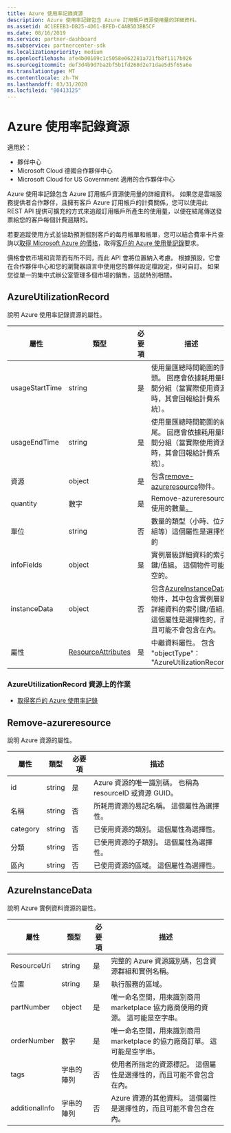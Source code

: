 ```yaml
---
title: Azure 使用率記錄資源
description: Azure 使用率記錄包含 Azure 訂用帳戶資源使用量的詳細資料。
ms.assetid: 4C1EEEB3-DB25-4D61-BFED-C4AB5D3BB5CF
ms.date: 08/16/2019
ms.service: partner-dashboard
ms.subservice: partnercenter-sdk
ms.localizationpriority: medium
ms.openlocfilehash: afe4b00109c1c5058e062281a721fb8f1117b926
ms.sourcegitcommit: def3d4b9d7ba2bf5b1fd268d2e71dae5d5f65a6e
ms.translationtype: MT
ms.contentlocale: zh-TW
ms.lasthandoff: 03/31/2020
ms.locfileid: "80413125"
---
```

# <a name="azure-utilization-record-resources"></a>Azure 使用率記錄資源

適用於：

- 夥伴中心
- Microsoft Cloud 德國合作夥伴中心
- Microsoft Cloud for US Government 適用的合作夥伴中心

Azure 使用率記錄包含 Azure 訂用帳戶資源使用量的詳細資料。 如果您是雲端服務提供者合作夥伴，且擁有客戶 Azure 訂用帳戶的計費關係，您可以使用此 REST API 提供可擴充的方式來追蹤訂用帳戶所產生的使用量，以便在結尾傳送發票給您的客戶每個計費週期的。

若要追蹤使用方式並協助預測個別客戶的每月帳單和帳單，您可以結合費率卡片查詢以[取得 Microsoft Azure 的價格](get-prices-for-microsoft-azure.md)，取得[客戶的 Azure 使用量記錄](get-a-customer-s-utilization-record-for-azure.md)要求。

價格會依市場和貨幣而有所不同，而此 API 會將位置納入考慮。 根據預設，它會在合作夥伴中心和您的瀏覽器語言中使用您的夥伴設定檔設定，但可自訂。 如果您從單一的集中式辦公室管理多個市場的銷售，這就特別相關。

## <a name="azureutilizationrecord"></a>AzureUtilizationRecord

說明 Azure 使用率記錄資源的屬性。

| 屬性       | 類型                                      | 必要項 | 描述                                                                                                                                                                             |
|----------------|-------------------------------------------|----------|-----------------------------------------------------------------------------------------------------------------------------------------------------------------------------------------|
| usageStartTime | string                                    | 是      | 使用量匯總時間範圍的開頭。 回應會依據耗用量時間分組（當實際使用資源時，其會回報給計費系統）。 |
| usageEndTime   | string                                    | 是      | 使用量匯總時間範圍的結尾。 回應會依據耗用量時間分組（當實際使用資源時，其會回報給計費系統）。   |
| 資源       | object                                    | 是      | 包含[remove-azureresource](#azureresource)物件。                                                                                                                                     |
| quantity       | 數字                                    | 是      | Remove-azureresource 使用的數量[。](#azureresource)                                                                                                                           |
| 單位           | string                                    | 否       | 數量的類型（小時、位元組等）這個屬性是選擇性的                                                                                                                     |
| infoFields     | object                                    | 是      | 實例層級詳細資料的索引鍵/值組。 這個物件可能是空的。                                                                                                                    |
| instanceData   | object                                    | 否       | 包含[AzureInstanceData](#azureinstancedata)物件，其中包含實例層級詳細資料的索引鍵/值組。 這個屬性是選擇性的，而且可能不會包含在內。                  |
| 屬性     | [ResourceAttributes](utility-resources.md#resourceattributes) | 是      | 中繼資料屬性。 包含 "objectType"： "AzureUtilizationRecord"                                                                                                                |

### <a name="operations-on-the-azureutilizationrecord-resource"></a>AzureUtilizationRecord 資源上的作業

- [取得客戶的 Azure 使用率記錄](get-a-customer-s-utilization-record-for-azure.md)

## <a name="azureresource"></a>Remove-azureresource

說明 Azure 資源的屬性。

| 屬性    | 類型   | 必要項 | 描述                                                                         |
|-------------|--------|----------|-------------------------------------------------------------------------------------|
| id          | string | 是      | Azure 資源的唯一識別碼。 也稱為 resourceID 或資源 GUID。 |
| 名稱        | string | 否       | 所耗用資源的易記名稱。 這個屬性為選擇性。            |
| category    | string | 否       | 已使用資源的類別。 這個屬性為選擇性。                   |
| 分類 | string | 否       | 已使用資源的子類別。 這個屬性為選擇性。               |
| 區內      | string | 否       | 已使用資源的區域。 這個屬性為選擇性。                     |

## <a name="azureinstancedata"></a>AzureInstanceData

說明 Azure 實例資料資源的屬性。

| 屬性       | 類型             | 必要項 | 描述                                                                                                        |
|----------------|------------------|----------|--------------------------------------------------------------------------------------------------------------------|
| ResourceUri    | string           | 是      | 完整的 Azure 資源識別碼，包含資源群組和實例名稱。                   |
| 位置       | string           | 是      | 執行服務的區域。                                                                               |
| partNumber     | object           | 是      | 唯一命名空間，用來識別商用 marketplace 協力廠商使用的資源。 這可能是空字串。 |
| orderNumber    | 數字           | 是      | 唯一命名空間，用來識別商用 marketplace 的協力廠商訂單。 這可能是空字串。          |
| tags           | 字串的陣列 | 否       | 使用者所指定的資源標記。 這個屬性是選擇性的，而且可能不會包含在內。                            |
| additionalInfo | 字串的陣列 | 否       | Azure 資源的其他資料。 這個屬性是選擇性的，而且可能不會包含在內。                          |